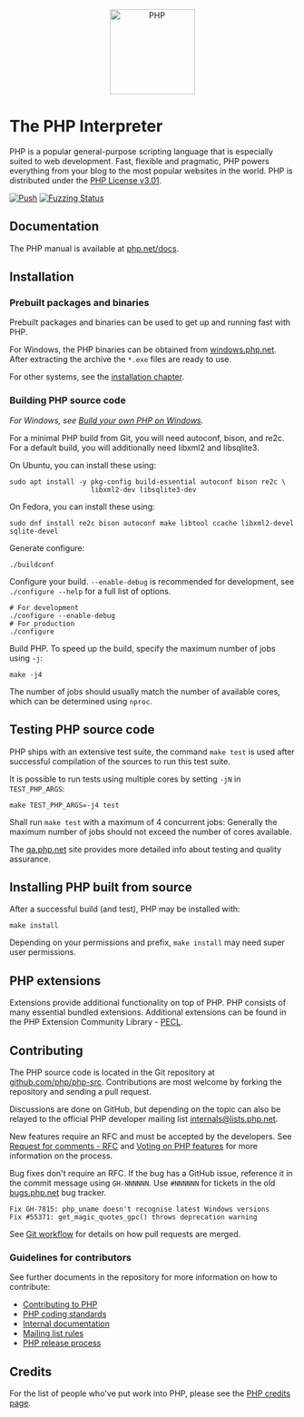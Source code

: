 <div align="center">
    <a href="https://www.php.net">
        <img
            alt="PHP"
            src="https://www.php.net/images/logos/new-php-logo.svg"
            width="150">
    </a>
</div>

# The PHP Interpreter

PHP is a popular general-purpose scripting language that is especially suited to
web development. Fast, flexible and pragmatic, PHP powers everything from your
blog to the most popular websites in the world. PHP is distributed under the
[PHP License v3.01](LICENSE).

[![Push](https://github.com/php/php-src/actions/workflows/push.yml/badge.svg)](https://github.com/php/php-src/actions/workflows/push.yml)
[![Fuzzing Status](https://oss-fuzz-build-logs.storage.googleapis.com/badges/php.svg)](https://bugs.chromium.org/p/oss-fuzz/issues/list?sort=-opened&can=1&q=proj:php)

## Documentation

The PHP manual is available at [php.net/docs](https://www.php.net/docs).

## Installation

### Prebuilt packages and binaries

Prebuilt packages and binaries can be used to get up and running fast with PHP.

For Windows, the PHP binaries can be obtained from
[windows.php.net](https://windows.php.net). After extracting the archive the
`*.exe` files are ready to use.

For other systems, see the [installation chapter](https://www.php.net/install).

### Building PHP source code

*For Windows, see [Build your own PHP on Windows](https://wiki.php.net/internals/windows/stepbystepbuild_sdk_2).*

For a minimal PHP build from Git, you will need autoconf, bison, and re2c. For
a default build, you will additionally need libxml2 and libsqlite3.

On Ubuntu, you can install these using:

    sudo apt install -y pkg-config build-essential autoconf bison re2c \
                        libxml2-dev libsqlite3-dev

On Fedora, you can install these using:

    sudo dnf install re2c bison autoconf make libtool ccache libxml2-devel sqlite-devel

Generate configure:

    ./buildconf

Configure your build. `--enable-debug` is recommended for development, see
`./configure --help` for a full list of options.

    # For development
    ./configure --enable-debug
    # For production
    ./configure

Build PHP. To speed up the build, specify the maximum number of jobs using `-j`:

    make -j4

The number of jobs should usually match the number of available cores, which
can be determined using `nproc`.

## Testing PHP source code

PHP ships with an extensive test suite, the command `make test` is used after
successful compilation of the sources to run this test suite.

It is possible to run tests using multiple cores by setting `-jN` in
`TEST_PHP_ARGS`:

    make TEST_PHP_ARGS=-j4 test

Shall run `make test` with a maximum of 4 concurrent jobs: Generally the maximum
number of jobs should not exceed the number of cores available.

The [qa.php.net](https://qa.php.net) site provides more detailed info about
testing and quality assurance.

## Installing PHP built from source

After a successful build (and test), PHP may be installed with:

    make install

Depending on your permissions and prefix, `make install` may need super user
permissions.

## PHP extensions

Extensions provide additional functionality on top of PHP. PHP consists of many
essential bundled extensions. Additional extensions can be found in the PHP
Extension Community Library - [PECL](https://pecl.php.net).

## Contributing

The PHP source code is located in the Git repository at
[github.com/php/php-src](https://github.com/php/php-src). Contributions are most
welcome by forking the repository and sending a pull request.

Discussions are done on GitHub, but depending on the topic can also be relayed
to the official PHP developer mailing list internals@lists.php.net.

New features require an RFC and must be accepted by the developers. See
[Request for comments - RFC](https://wiki.php.net/rfc) and
[Voting on PHP features](https://wiki.php.net/rfc/voting) for more information
on the process.

Bug fixes don't require an RFC. If the bug has a GitHub issue, reference it in
the commit message using `GH-NNNNNN`. Use `#NNNNNN` for tickets in the old
[bugs.php.net](https://bugs.php.net) bug tracker.

    Fix GH-7815: php_uname doesn't recognise latest Windows versions
    Fix #55371: get_magic_quotes_gpc() throws deprecation warning

See [Git workflow](https://wiki.php.net/vcs/gitworkflow) for details on how pull
requests are merged.

### Guidelines for contributors

See further documents in the repository for more information on how to
contribute:

- [Contributing to PHP](/CONTRIBUTING.md)
- [PHP coding standards](/CODING_STANDARDS.md)
- [Internal documentation](https://php.github.io/php-src/)
- [Mailing list rules](/docs/mailinglist-rules.md)
- [PHP release process](/docs/release-process.md)

## Credits

For the list of people who've put work into PHP, please see the
[PHP credits page](https://www.php.net/credits.php).

